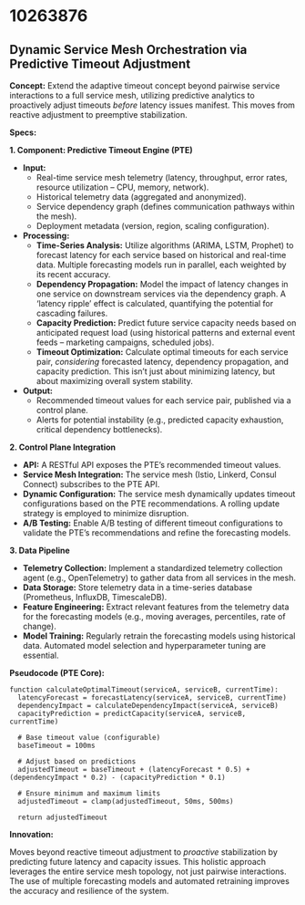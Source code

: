 # 10263876

## Dynamic Service Mesh Orchestration via Predictive Timeout Adjustment

**Concept:** Extend the adaptive timeout concept beyond pairwise service interactions to a full service mesh, utilizing predictive analytics to proactively adjust timeouts *before* latency issues manifest. This moves from reactive adjustment to preemptive stabilization.

**Specs:**

**1. Component: Predictive Timeout Engine (PTE)**

*   **Input:**
    *   Real-time service mesh telemetry (latency, throughput, error rates, resource utilization – CPU, memory, network).
    *   Historical telemetry data (aggregated and anonymized).
    *   Service dependency graph (defines communication pathways within the mesh).
    *   Deployment metadata (version, region, scaling configuration).
*   **Processing:**
    *   **Time-Series Analysis:** Utilize algorithms (ARIMA, LSTM, Prophet) to forecast latency for each service based on historical and real-time data. Multiple forecasting models run in parallel, each weighted by its recent accuracy.
    *   **Dependency Propagation:**  Model the impact of latency changes in one service on downstream services via the dependency graph.  A ‘latency ripple’ effect is calculated, quantifying the potential for cascading failures.
    *   **Capacity Prediction:** Predict future service capacity needs based on anticipated request load (using historical patterns and external event feeds – marketing campaigns, scheduled jobs).
    *   **Timeout Optimization:** Calculate optimal timeouts for each service pair, *considering* forecasted latency, dependency propagation, and capacity prediction.  This isn’t just about minimizing latency, but about maximizing overall system stability.
*   **Output:**
    *   Recommended timeout values for each service pair, published via a control plane.
    *   Alerts for potential instability (e.g., predicted capacity exhaustion, critical dependency bottlenecks).

**2. Control Plane Integration**

*   **API:** A RESTful API exposes the PTE’s recommended timeout values.
*   **Service Mesh Integration:** The service mesh (Istio, Linkerd, Consul Connect) subscribes to the PTE API.
*   **Dynamic Configuration:**  The service mesh dynamically updates timeout configurations based on the PTE recommendations.  A rolling update strategy is employed to minimize disruption.
*   **A/B Testing:**  Enable A/B testing of different timeout configurations to validate the PTE’s recommendations and refine the forecasting models.

**3. Data Pipeline**

*   **Telemetry Collection:** Implement a standardized telemetry collection agent (e.g., OpenTelemetry) to gather data from all services in the mesh.
*   **Data Storage:** Store telemetry data in a time-series database (Prometheus, InfluxDB, TimescaleDB).
*   **Feature Engineering:** Extract relevant features from the telemetry data for the forecasting models (e.g., moving averages, percentiles, rate of change).
*   **Model Training:** Regularly retrain the forecasting models using historical data. Automated model selection and hyperparameter tuning are essential.

**Pseudocode (PTE Core):**

```
function calculateOptimalTimeout(serviceA, serviceB, currentTime):
  latencyForecast = forecastLatency(serviceA, serviceB, currentTime)
  dependencyImpact = calculateDependencyImpact(serviceA, serviceB)
  capacityPrediction = predictCapacity(serviceA, serviceB, currentTime)

  # Base timeout value (configurable)
  baseTimeout = 100ms

  # Adjust based on predictions
  adjustedTimeout = baseTimeout + (latencyForecast * 0.5) + (dependencyImpact * 0.2) - (capacityPrediction * 0.1)

  # Ensure minimum and maximum limits
  adjustedTimeout = clamp(adjustedTimeout, 50ms, 500ms)

  return adjustedTimeout
```

**Innovation:**

Moves beyond reactive timeout adjustment to *proactive* stabilization by predicting future latency and capacity issues. This holistic approach leverages the entire service mesh topology, not just pairwise interactions.  The use of multiple forecasting models and automated retraining improves the accuracy and resilience of the system.